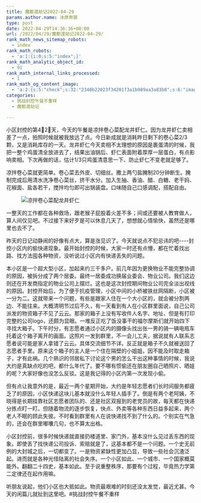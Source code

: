 ```yaml
---
title: 魔都渡劫记2022-04-29
params.author.name: 冰原奔狼
type: post
date: 2022-04-29T14:36:36+00:00
url: /2022/04/29/魔都渡劫记2022-04-29/
rank_math_news_sitemap_robots:
  - index
rank_math_robots:
  - 'a:1:{i:0;s:5:"index";}'
rank_math_analytic_object_id:
  - 91
rank_math_internal_links_processed:
  - 1
rank_math_og_content_image:
  - 'a:2:{s:5:"check";s:32:"2340b22023f34201f3a1b989aa3a83b8";s:6:"images";a:0:{}}'
categories:
  - 挑战封控午餐不重样
  - 魔都渡劫记

---
```



小区封控的第4⃣️2⃣️天，今天的午餐是凉拌卷心菜配龙井虾仁。因为龙井虾仁卖相差了一点，拍照时候就被我放远了点。今日新成就是消耗昨日剩下的卷心菜2/3颗，又是消耗库存的一天。龙井虾仁今天卖相不太理想的原因是裹蛋清的时候，我把一整个鸡蛋清全放进去了，结果出油锅后、虾仁表面附着厚厚一层蛋白，有点影响卖相。下次再做的话，估计1/3只鸡蛋清意思一下、防止虾仁不变老就足够了。

凉拌卷心菜就更简单。卷心菜去外皮、切细丝。撒上两勺盐腌制20分钟断生。腌制完成后用清水洗净卷心菜丝，挤干水分。加入生抽、香油、醋、白糖、老干妈、花椒面、盐各若干，搅拌均匀即可出锅装盘。口味随自己口感调配，搭配自由。<figure class="wp-block-image">

<img decoding="async" src="https://i0.wp.com/s2.loli.net/2022/04/29/nhfWLbBpRAc5I4D.png?w=640&#038;ssl=1" alt="凉拌卷心菜配龙井虾仁" data-recalc-dims="1" /> </figure>

一整天的工作都在各种救场，跟老猴子屁股着火差不多；间或还要被人教育做人，算人间仅见吧。不过接下来好歹是可以休息几天了，想想就心情愉快，虽然还是哪里也去不了。

昨天的日记动静闹的好像有点大，算是涨见识了。今天就说点不犯忌讳的吧\----封控小区内的偷快递现象。最开始封控的时候，大家一时还有点懵，都在忙着找出路、找方法囤各种物资，没听说过小区内有快递丢失的问题。

本小区是一个超大型小区，加起来约三千多户。前几年因为更换物业不能完整协调的原因，被拆分成了两个居委。最终一居委成功换届业委会、物业公司。我们这边则还在开发商指定的物业公司上摆烂。这也是这次封控期间物业公司完全淡出视线的原因。封控开始后，为了便于抗疫管理，小区中间的小桥被铁丝网隔断，小区被一分为二。这就带来一个问题，有些是跟家人住在一个大小区的，就会被分割两边、不能往来。大概清明节过后不久，有一天看到有人在小区群里面说，自己公司派发的物资箱子不见了云云。那家的箱子上没有写收件人名字、地址、但是有打印完整的公司logo，还颇为显眼。一堆反正吃了饭没事干的福尔摩斯们就开始四下寻找大箱子。下午时分，有志愿者通过小区内的摄像头找出张一男的骑一辆电瓶车托着这个箱子离开的画面。这照片一发到群里，不一会儿工夫，据说就有人联系志愿者说可能是家人拿错了云云。具体交流细节不详。反正就是箱子不久就被送回了志愿者手里。原来这个箱子的主人是一个住在隔壁的小姐姐，因不能及时取走箱子，才有此祸。几个熟识的邻居私下讨论这个男的怎么干出这种事情的时候，我说大约是真缺点吃的吧，都什么年代了。要不哪有惯偷还在朋友圈自己晒照片、晒娃的呢？大家好像也没怎么反驳。这是我记得的小区内第一次发现小偷。

但有点让我意外的是，最近一两个星期开始，大约是年轻志愿者们长时间服务都疲乏了的原因，小区快递这块儿基本就没什么年轻人插手了。倒是有两个老阿姨，不晓得是长期挂靠社区志愿者团队的、还是社区双报到的老党员的故，每天都在快递分拣点盯一盯。但随着物流的逐步恢复，快点、外卖等各种东西日益多起来，两个老人不眠的顾此失彼。不时看到群里有人在说快递找不到了什么的。个别实在气急的，还会在群里嘟囔几句，也不算太出格。

小区封控前，很多时候快递就直接扔楼道里、家门外，基本没什么见过丢东西的现象。即使丢了找快递公司投诉、索赔就是了，这基本都不是一个问题。一个史无前例的大封城之后，一切都变了。一是物资紧缺性更加凸显，导致一些社会沉渣泛起。进而就是各种光怪陆离的社会失序。一个小区如此、一个城市、一个国家概莫能外。翻翻二十四史，基本如此。至于说重整秩序，那要有个过程，毕竟热力学第二定律还在起作用嘛。

听朋友说起，他们小区也大抵如此。物资最艰难的时刻还没太发觉，最近尤甚。今天的闲篇儿就扯到这里吧。#挑战封控午餐不重样
